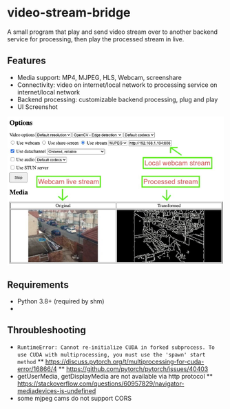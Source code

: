 # video-stream-bridge
A small program that play and send video stream over to another backend service for processing, then play the processed stream in live.

## Features
* Media support: MP4, MJPEG, HLS, Webcam, screenshare
* Connectivity: video on internet/local network to processing service on internet/local network
* Backend processing: customizable backend processing, plug and play
* UI Screenshot

![img/ui1.jpg](img/ui1.jpg)

## Requirements
* Python 3.8+ (required by shm)
* 

## Throubleshooting
* ```RuntimeError: Cannot re-initialize CUDA in forked subprocess. To use CUDA with multiprocessing, you must use the 'spawn' start method```
** https://discuss.pytorch.org/t/multiprocessing-for-cuda-error/16866/4
** https://github.com/pytorch/pytorch/issues/40403
* getUserMedia, getDisplayMedia are not available via http protocol
** https://stackoverflow.com/questions/60957829/navigator-mediadevices-is-undefined
* some mjpeg cams do not support CORS
